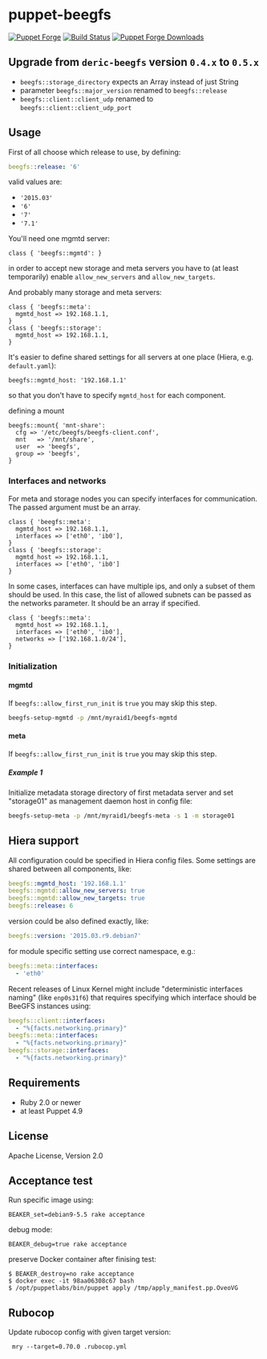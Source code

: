 # puppet-beegfs

[![Puppet Forge](http://img.shields.io/puppetforge/v/deric/beegfs.svg)](https://forge.puppetlabs.com/deric/beegfs) [![Build Status](https://img.shields.io/github/workflow/status/deric/puppet-beegfs/Static%20&%20Spec%20Tests/master)](https://github.com/deric/puppet-beegfs/actions?query=branch%3Amaster) [![Puppet Forge Downloads](http://img.shields.io/puppetforge/dt/deric/beegfs.svg)](https://forge.puppetlabs.com/deric/beegfs/scores)

## Upgrade from `deric-beegfs` version `0.4.x` to `0.5.x`

- `beegfs::storage_directory` expects an Array instead of just String
- parameter `beegfs::major_version` renamed to `beegfs::release`
- `beegfs::client::client_udp` renamed to `beegfs::client::client_udp_port`


## Usage

First of all choose which release to use, by defining:
```yaml
beegfs::release: '6'
```
valid values are:

- `'2015.03'`
- `'6'`
- `'7'`
- `'7.1'`

You'll need one mgmtd server:

```puppet
class { 'beegfs::mgmtd': }
```
in order to accept new storage and meta servers you have to (at least temporarily) enable `allow_new_servers` and `allow_new_targets`.

And probably many storage and meta servers:
```puppet
class { 'beegfs::meta':
  mgmtd_host => 192.168.1.1,
}
class { 'beegfs::storage':
  mgmtd_host => 192.168.1.1,
}
```
It's easier to define shared settings for all servers at one place (Hiera, e.g. `default.yaml`):

```
beegfs::mgmtd_host: '192.168.1.1'
```
so that you don't have to specify `mgmtd_host` for each component.

defining a mount
```puppet
beegfs::mount{ 'mnt-share':
  cfg => '/etc/beegfs/beegfs-client.conf',
  mnt   => '/mnt/share',
  user  => 'beegfs',
  group => 'beegfs',
}
```

### Interfaces and networks

For meta and storage nodes you can specify interfaces for communication. The passed argument must be an array.

```puppet
class { 'beegfs::meta':
  mgmtd_host => 192.168.1.1,
  interfaces => ['eth0', 'ib0'],
}
class { 'beegfs::storage':
  mgmtd_host => 192.168.1.1,
  interfaces => ['eth0', 'ib0']
}
```

In some cases, interfaces can have multiple ips, and only a subset of them should be used.
In this case, the list of allowed subnets can be passed as the networks parameter. It should be an array if specified.

```puppet
class { 'beegfs::meta':
  mgmtd_host => 192.168.1.1,
  interfaces => ['eth0', 'ib0'],
  networks => ['192.168.1.0/24'],
}
```

### Initialization

#### mgmtd

If `beegfs::allow_first_run_init` is `true` you may skip this step.

```sh
beegfs-setup-mgmtd -p /mnt/myraid1/beegfs-mgmtd
```

#### meta

If `beegfs::allow_first_run_init` is `true` you may skip this step.

##### Example 1

Initialize metadata storage directory of first metadata server and set
"storage01" as management daemon host in config file:

```sh
beegfs-setup-meta -p /mnt/myraid1/beegfs-meta -s 1 -m storage01
```

## Hiera support

All configuration could be specified in Hiera config files. Some settings
are shared between all components, like:

```yaml
beegfs::mgmtd_host: '192.168.1.1'
beegfs::mgmtd::allow_new_servers: true
beegfs::mgmtd::allow_new_targets: true
beegfs::release: 6
```

version could be also defined exactly, like:
```yaml
beegfs::version: '2015.03.r9.debian7'
```

for module specific setting use correct namespace, e.g.:
```yaml
beegfs::meta::interfaces:
  - 'eth0'
```

Recent releases of Linux Kernel might include "deterministic interfaces naming" (like `enp0s31f6`) that requires specifying which interface should be BeeGFS instances using:

```yaml
beegfs::client::interfaces:
  - "%{facts.networking.primary}"
beegfs::meta::interfaces:
  - "%{facts.networking.primary}"
beegfs::storage::interfaces:
  - "%{facts.networking.primary}"
```

## Requirements

 * Ruby 2.0 or newer
 * at least Puppet 4.9

## License

Apache License, Version 2.0

## Acceptance test

Run specific image using:
```
BEAKER_set=debian9-5.5 rake acceptance
```
debug mode:
```
BEAKER_debug=true rake acceptance
```
preserve Docker container after finising test:
```
$ BEAKER_destroy=no rake acceptance
$ docker exec -it 98aa06308c67 bash
$ /opt/puppetlabs/bin/puppet apply /tmp/apply_manifest.pp.OveoVG
```


## Rubocop

Update rubocop config with given target version:
```
 mry --target=0.70.0 .rubocop.yml
 ```
